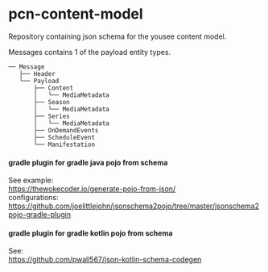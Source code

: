 # pcn-content-model
Repository containing json schema for the yousee content model.

Messages contains 1 of the payload entity types.
```
── Message
   ├── Header
   └── Payload
       ├── Content
       │   └── MediaMetadata
       ├── Season
       │   └── MediaMetadata
       ├── Series
       │   └── MediaMetadata
       ├── OnDemandEvents
       ├── ScheduleEvent
       └── Manifestation
```


#### gradle plugin for gradle java pojo from schema
See example:  
https://thewokecoder.io/generate-pojo-from-json/  
configurations:  
https://github.com/joelittlejohn/jsonschema2pojo/tree/master/jsonschema2pojo-gradle-plugin


#### gradle plugin for gradle kotlin pojo from schema
See:  
https://github.com/pwall567/json-kotlin-schema-codegen